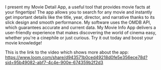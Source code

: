 I present my Movie Detail App, a useful tool that provides movie facts at your fingertips! The app allows you to search for any movie and instantly get important details like the title, year, director, and narrative thanks to its slick design and smooth performance. My software uses the OMDB API, which guarantees accurate and current data. My Movie Info App delivers a user-friendly experience that makes discovering the world of cinema easy, whether you're a cinephile or just curious. Try it out today and boost your movie knowledge!

This is the link to the video which shows more about the app: https://www.loom.com/share/d943571b0ced49218d0fe5e356ece78d?sid=95b49082-abf7-4c4e-900e-674359b2f2d3 


